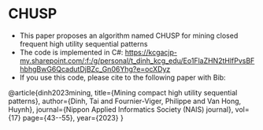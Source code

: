 # CHUSP
- This paper proposes an algorithm named CHUSP for mining closed frequent high utility sequential patterns
- The code is implemented in C#: https://kcgacjp-my.sharepoint.com/:f:/g/personal/t_dinh_kcg_edu/Eo1FlaZHN2tHlfPvsBFhbhgBwG6QcadutDjBZc_Gn06Yhg?e=ocXDyz 
- If you use this code, please cite to the following paper with Bib:

@article{dinh2023mining,
  title={Mining compact high utility sequential patterns},
  author={Dinh, Tai and Fournier-Viger, Philippe and Van Hong, Huynh},
  journal={Nippon Applied Informatics Society (NAIS) journal},
  vol={17}
  page={43--55},
  year={2023}
}
